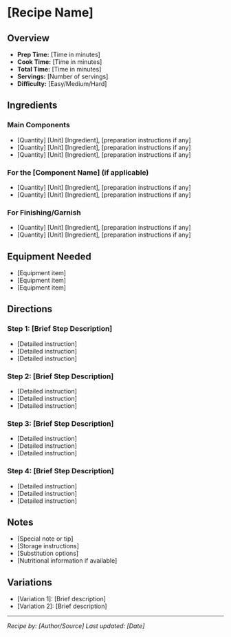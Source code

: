 # [Recipe Name]

## Overview
- **Prep Time:** [Time in minutes]
- **Cook Time:** [Time in minutes]
- **Total Time:** [Time in minutes]
- **Servings:** [Number of servings]
- **Difficulty:** [Easy/Medium/Hard]

## Ingredients

### Main Components
- [Quantity] [Unit] [Ingredient], [preparation instructions if any]
- [Quantity] [Unit] [Ingredient], [preparation instructions if any]
- [Quantity] [Unit] [Ingredient], [preparation instructions if any]

### For the [Component Name] (if applicable)
- [Quantity] [Unit] [Ingredient], [preparation instructions if any]
- [Quantity] [Unit] [Ingredient], [preparation instructions if any]

### For Finishing/Garnish
- [Quantity] [Unit] [Ingredient], [preparation instructions if any]
- [Quantity] [Unit] [Ingredient], [preparation instructions if any]

## Equipment Needed
- [Equipment item]
- [Equipment item]
- [Equipment item]

## Directions

### Step 1: [Brief Step Description]
- [Detailed instruction]
- [Detailed instruction]
- [Detailed instruction]

### Step 2: [Brief Step Description]
- [Detailed instruction]
- [Detailed instruction]
- [Detailed instruction]

### Step 3: [Brief Step Description]
- [Detailed instruction]
- [Detailed instruction]
- [Detailed instruction]

### Step 4: [Brief Step Description]
- [Detailed instruction]
- [Detailed instruction]
- [Detailed instruction]

## Notes
- [Special note or tip]
- [Storage instructions]
- [Substitution options]
- [Nutritional information if available]

## Variations
- [Variation 1]: [Brief description]
- [Variation 2]: [Brief description]

---

*Recipe by: [Author/Source]*
*Last updated: [Date]*
